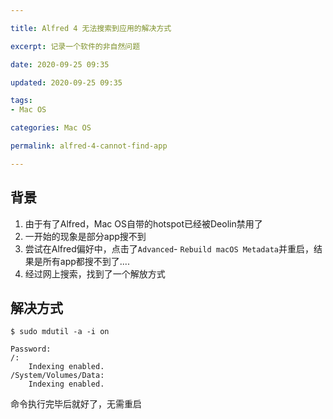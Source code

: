 ```yaml
---

title: Alfred 4 无法搜索到应用的解决方式

excerpt: 记录一个软件的非自然问题

date: 2020-09-25 09:35

updated: 2020-09-25 09:35

tags:
- Mac OS

categories: Mac OS

permalink: alfred-4-cannot-find-app

---
```




## 背景

1. 由于有了Alfred，Mac OS自带的hotspot已经被Deolin禁用了
2. 一开始的现象是部分app搜不到
3. 尝试在Alfred偏好中，点击了`Advanced`- `Rebuild macOS Metadata`并重启，结果是所有app都搜不到了....
4. 经过网上搜索，找到了一个解放方式



## 解决方式

~~~shell
$ sudo mdutil -a -i on

Password:
/:
	Indexing enabled.
/System/Volumes/Data:
	Indexing enabled.
~~~



命令执行完毕后就好了，无需重启